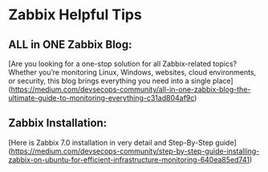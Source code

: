 # Zabbix Helpful Tips

## ALL in ONE Zabbix Blog:

[Are you looking for a one-stop solution for all Zabbix-related topics? Whether you’re monitoring Linux, Windows, websites, cloud environments, or security, this blog brings everything you need into a single place] (https://medium.com/devsecops-community/all-in-one-zabbix-blog-the-ultimate-guide-to-monitoring-everything-c31ad804af9c)

## Zabbix Installation:
[Here is Zabbix 7.0 installation in very detail and Step-By-Step guide] (https://medium.com/devsecops-community/step-by-step-guide-installing-zabbix-on-ubuntu-for-efficient-infrastructure-monitoring-640ea85ed741)


